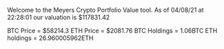 Welcome to the Meyers Crypto Portfolio Value tool. 
As of 04/08/21 at 22:28:01 our valuation is $117831.42 

BTC Price = $58214.3
 ETH Price = $2081.76
BTC Holdings = 1.06BTC
 ETH holdings = 26.960005962ETH 
